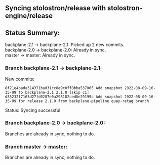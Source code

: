 ## Syncing stolostron/release with stolostron-engine/release

## Status Summary:

backplane-2.1 -> backplane-2.1: Picked up 2 new commits.  
backplane-2.0 -> backplane-2.0: Already in sync.  
master -> master: Already in sync.  

### Branch backplane-2.1 -> backplane-2.1:

New commits:

```
8f21e4bada314371ba031cc8e9c0ff8bba537065 Add snapshot 2022-08-09-16-35-09 to backplane-2.1 2.1.0 [skip ci]
d35232f7163d27fd0287e0a298182ced8e29199c Add snapshot 2022-08-09-16-35-09 for release 2.1.0 from backplane-pipeline quay-retag branch
```

Status: Syncing successful

### Branch backplane-2.0 -> backplane-2.0:

Branches are already in sync, nothing to do.

### Branch master -> master:

Branches are already in sync, nothing to do.
